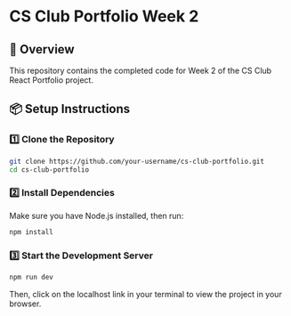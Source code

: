 # CS Club Portfolio Week 2

## 📌 Overview

This repository contains the completed code for Week 2 of the CS Club React Portfolio project.

## 📦 Setup Instructions

### 1️⃣ Clone the Repository

```sh
git clone https://github.com/your-username/cs-club-portfolio.git
cd cs-club-portfolio
```

### 2️⃣ Install Dependencies

Make sure you have Node.js installed, then run:

```sh
npm install
```

### 3️⃣ Start the Development Server

```sh
npm run dev
```

Then, click on the localhost link in your terminal to view the project in your browser.
